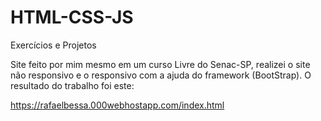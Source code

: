 # HTML-CSS-JS
Exercícios e Projetos

Site feito por mim mesmo em um curso Livre do Senac-SP, realizei o site não responsivo e o responsivo com a ajuda do framework (BootStrap).
O resultado do trabalho foi este:


https://rafaelbessa.000webhostapp.com/index.html
